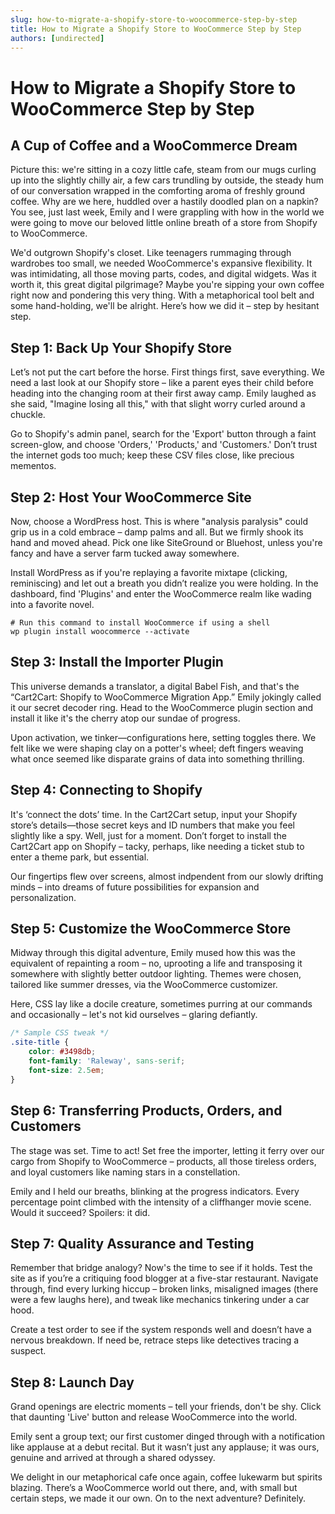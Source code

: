 ```yaml
---
slug: how-to-migrate-a-shopify-store-to-woocommerce-step-by-step
title: How to Migrate a Shopify Store to WooCommerce Step by Step
authors: [undirected]
---
```



# How to Migrate a Shopify Store to WooCommerce Step by Step

## A Cup of Coffee and a WooCommerce Dream

Picture this: we're sitting in a cozy little cafe, steam from our mugs curling up into the slightly chilly air, a few cars trundling by outside, the steady hum of our conversation wrapped in the comforting aroma of freshly ground coffee. Why are we here, huddled over a hastily doodled plan on a napkin? You see, just last week, Emily and I were grappling with how in the world we were going to move our beloved little online breath of a store from Shopify to WooCommerce. 

We'd outgrown Shopify's closet. Like teenagers rummaging through wardrobes too small, we needed WooCommerce's expansive flexibility. It was intimidating, all those moving parts, codes, and digital widgets. Was it worth it, this great digital pilgrimage? Maybe you're sipping your own coffee right now and pondering this very thing. With a metaphorical tool belt and some hand-holding, we'll be alright. Here’s how we did it – step by hesitant step.

## Step 1: Back Up Your Shopify Store

Let’s not put the cart before the horse. First things first, save everything. We need a last look at our Shopify store – like a parent eyes their child before heading into the changing room at their first away camp. Emily laughed as she said, "Imagine losing all this," with that slight worry curled around a chuckle. 

Go to Shopify's admin panel, search for the 'Export' button through a faint screen-glow, and choose 'Orders,' 'Products,' and 'Customers.' Don’t trust the internet gods too much; keep these CSV files close, like precious mementos.

## Step 2: Host Your WooCommerce Site

Now, choose a WordPress host. This is where "analysis paralysis" could grip us in a cold embrace – damp palms and all. But we firmly shook its hand and moved ahead. Pick one like SiteGround or Bluehost, unless you're fancy and have a server farm tucked away somewhere. 

Install WordPress as if you're replaying a favorite mixtape (clicking, reminiscing) and let out a breath you didn’t realize you were holding. In the dashboard, find 'Plugins' and enter the WooCommerce realm like wading into a favorite novel.

```shell
# Run this command to install WooCommerce if using a shell
wp plugin install woocommerce --activate
```

## Step 3: Install the Importer Plugin

This universe demands a translator, a digital Babel Fish, and that's the “Cart2Cart: Shopify to WooCommerce Migration App.” Emily jokingly called it our secret decoder ring. Head to the WooCommerce plugin section and install it like it's the cherry atop our sundae of progress.

Upon activation, we tinker—configurations here, setting toggles there. We felt like we were shaping clay on a potter's wheel; deft fingers weaving what once seemed like disparate grains of data into something thrilling. 

## Step 4: Connecting to Shopify

It's ‘connect the dots’ time. In the Cart2Cart setup, input your Shopify store’s details—those secret keys and ID numbers that make you feel slightly like a spy. Well, just for a moment. Don’t forget to install the Cart2Cart app on Shopify – tacky, perhaps, like needing a ticket stub to enter a theme park, but essential.

Our fingertips flew over screens, almost indpendent from our slowly drifting minds – into dreams of future possibilities for expansion and personalization.

## Step 5: Customize the WooCommerce Store

Midway through this digital adventure, Emily mused how this was the equivalent of repainting a room – no, uprooting a life and transposing it somewhere with slightly better outdoor lighting. Themes were chosen, tailored like summer dresses, via the WooCommerce customizer. 

Here, CSS lay like a docile creature, sometimes purring at our commands and occasionally – let's not kid ourselves – glaring defiantly.

```css
/* Sample CSS tweak */
.site-title {
    color: #3498db;
    font-family: 'Raleway', sans-serif;
    font-size: 2.5em;
}
```

## Step 6: Transferring Products, Orders, and Customers

The stage was set. Time to act! Set free the importer, letting it ferry over our cargo from Shopify to WooCommerce – products, all those tireless orders, and loyal customers like naming stars in a constellation.

Emily and I held our breaths, blinking at the progress indicators. Every percentage point climbed with the intensity of a cliffhanger movie scene. Would it succeed? Spoilers: it did.

## Step 7: Quality Assurance and Testing

Remember that bridge analogy? Now's the time to see if it holds. Test the site as if you’re a critiquing food blogger at a five-star restaurant. Navigate through, find every lurking hiccup – broken links, misaligned images (there were a few laughs here), and tweak like mechanics tinkering under a car hood.

Create a test order to see if the system responds well and doesn’t have a nervous breakdown. If need be, retrace steps like detectives tracing a suspect.

## Step 8: Launch Day

Grand openings are electric moments – tell your friends, don't be shy. Click that daunting 'Live' button and release WooCommerce into the world.

Emily sent a group text; our first customer dinged through with a notification like applause at a debut recital. But it wasn’t just any applause; it was ours, genuine and arrived at through a shared odyssey. 

We delight in our metaphorical cafe once again, coffee lukewarm but spirits blazing. There’s a WooCommerce world out there, and, with small but certain steps, we made it our own. On to the next adventure? Definitely.